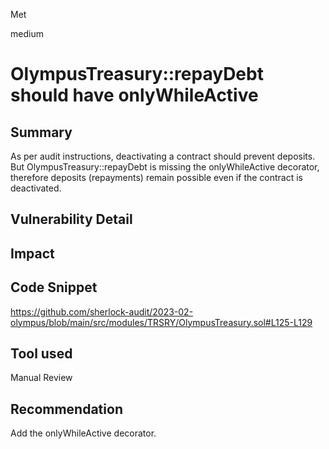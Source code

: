 Met

medium

# OlympusTreasury::repayDebt should have onlyWhileActive

## Summary
As per audit instructions, deactivating a contract should prevent deposits. But OlympusTreasury::repayDebt is missing the onlyWhileActive decorator, therefore deposits (repayments) remain possible even if the contract is deactivated.
## Vulnerability Detail

## Impact

## Code Snippet
https://github.com/sherlock-audit/2023-02-olympus/blob/main/src/modules/TRSRY/OlympusTreasury.sol#L125-L129
## Tool used

Manual Review

## Recommendation
Add the onlyWhileActive  decorator.